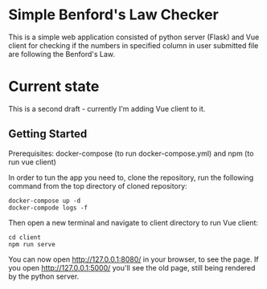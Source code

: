 # Simple Benford's Law Checker

This is a simple web application consisted of python server (Flask) and Vue client for checking if the numbers in specified column in user submitted file are following the Benford's Law.

# Current state

This is a second draft - currently I'm adding Vue client to it.

## Getting Started

Prerequisites: docker-compose (to run docker-compose.yml) and npm (to run vue client)

In order to tun the app you need to, clone the repository, run the following command from the top directory of cloned repository:

```
docker-compose up -d
docker-compode logs -f
```

Then open a new terminal and navigate to client directory to run Vue client:

```
cd client
npm run serve
```

You can now open http://127.0.0.1:8080/ in your browser, to see the page. If you open http://127.0.0.1:5000/ you'll see the old page, still being rendered by the python server.
